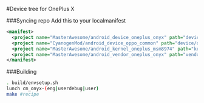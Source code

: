 #Device tree for OnePlus X

###Syncing repo
Add this to your localmanifest
```xml
<manifest>
  <project name="MasterAwesome/android_device_oneplus_onyx" path="device/oneplus/onyx" remote="github" revision="master"/>
  <project name="CyanogenMod/android_device_oppo_common" path="device/oppo/common" remote="github" />
  <project name="MasterAwesome/android_kernel_oneplus_msm8974" path="kernel/oneplus/onyx" remote="github" revision="5.1.1" />
  <project name="MasterAwesome/android_vendor_oneplus_onyx" path="vendor/oneplus/onyx" remote="github" revision="master" />
</manifest>
```

###Building
```bash
. build/envsetup.sh
lunch cm_onyx-(eng|userdebug|user)
make #recipe
```

